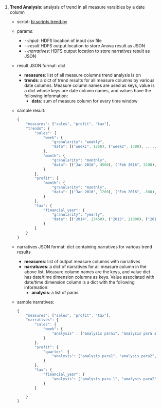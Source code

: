 

1. **Trend Analysis**: analysis of trend in all measure varaibles by a date column
    * script: [bi.scripts.trend.py](https://github.com/rammohan/marlabs-bi/blob/master/bi/scripts/trend.py)
    * params:
        + *--input*: HDFS location of input csv file
        + *--result* HDFS output location to store Anova result as JSON
        + *--narratives*: HDFS output location to store narratives result as JSON
    * result JSON format: dict
        + **measures**: list of all measure columns trend analysis is on
        + **trends**: a dict of trend results for all measure columns by various date columns. Measure column names are used as keys, value is a dict whose keys are date column names, and values have the following information:
            + **data**: sum of measure column for every time window

    * sample result:
        ```javascript
        {
            "measures": ["sales", "profit", "tax"],
            "trends": {
                "sales": {
                    "week": {
                        "granularity": "weekly",
                        "data": [("week1", 1250), ("week2", 1300), ...., ("week53", 960)]
                    },
                    "month": {
                        "granularity": "monthly",
                        "data": [("Jan 2016", 4500), ("Feb 2016", 5200), ...., ("Dec 2016", 2990)]
                    }
                },
                "profit": {
                    "month": {
                        "granularity": "monthly",
                        "data": [("Jan 2016", 1200), ("Feb 2016", -800), ...., ("Dec 2016", 210)]
                    }
                },
                "tax": {
                    "financial_year": {
                        "granularity": "yearly",
                        "data": [("2014", 23450), ("2015", 21000), ("2016", 12000), ("2017", 10250)]
                    }
                }
            } 
        }
        ```
    * narratives JSON format: dict containing narratives for various trend results
        + **measures**: list of output measure columns with narratives
        + **narratuves**: a dict of narratives for all measure column in the above list. Measure column names are the keys, and value dict has date/time dimension columns as keys. Value associated with date/time dimension column is a dict with the following information:
            + **analysis**: a list of paras

    * sample narratives:
        ```javascript
        {
            "measures": ["sales", "profit", "tax"],
            "narratives": {
                "sales": {
                    "week": {
                        "analysis" : ["analysis para1", "analysis para 2"]
                    }
                },
                "profit": {
                    "quarter": {
                        "analysis": ["analysis para1", "analysis para2", "analysis para3"]
                    }
                },
                "tax": {
                    "financial_year": {
                        "analysis": ["analysis para 1", "analysis para2"]
                    }
                }

            }
        }
        ```

